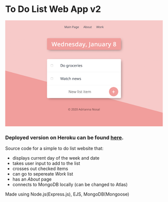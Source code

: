 # To Do List Web App v2
![To Do List preview](todolist2-preview.png)

### Deployed version on Heroku can be found **[here](https://get-things-done-here.herokuapp.com)**.

Source code for a simple to do list website that:
* displays current day of the week and date
* takes user input to add to the list
* crosses out checked items
* can go to sepereate *Work* list
* has an *About* page
* connects to MongoDB locally (can be changed to Atlas)

Made using Node.js(Express.js), EJS, MongoDB(Mongoose)

